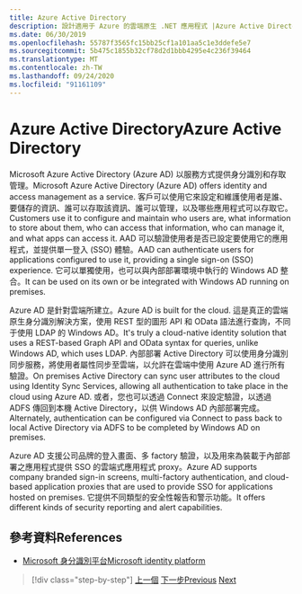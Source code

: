 ```yaml
---
title: Azure Active Directory
description: 設計適用于 Azure 的雲端原生 .NET 應用程式 |Azure Active Directory
ms.date: 06/30/2019
ms.openlocfilehash: 55787f3565fc15bb25cf1a101aa5c1e3ddefe5e7
ms.sourcegitcommit: 5b475c1855b32cf78d2d1bbb4295e4c236f39464
ms.translationtype: MT
ms.contentlocale: zh-TW
ms.lasthandoff: 09/24/2020
ms.locfileid: "91161109"
---
```

# <a name="azure-active-directory"></a><span data-ttu-id="4df01-103">Azure Active Directory</span><span class="sxs-lookup"><span data-stu-id="4df01-103">Azure Active Directory</span></span>

<span data-ttu-id="4df01-104">Microsoft Azure Active Directory (Azure AD) 以服務方式提供身分識別和存取管理。</span><span class="sxs-lookup"><span data-stu-id="4df01-104">Microsoft Azure Active Directory (Azure AD) offers identity and access management as a service.</span></span> <span data-ttu-id="4df01-105">客戶可以使用它來設定和維護使用者是誰、要儲存的資訊、誰可以存取該資訊、誰可以管理，以及哪些應用程式可以存取它。</span><span class="sxs-lookup"><span data-stu-id="4df01-105">Customers use it to configure and maintain who users are, what information to store about them, who can access that information, who can manage it, and what apps can access it.</span></span> <span data-ttu-id="4df01-106">AAD 可以驗證使用者是否已設定要使用它的應用程式，並提供單一登入 (SSO) 體驗。</span><span class="sxs-lookup"><span data-stu-id="4df01-106">AAD can authenticate users for applications configured to use it, providing a single sign-on (SSO) experience.</span></span> <span data-ttu-id="4df01-107">它可以單獨使用，也可以與內部部署環境中執行的 Windows AD 整合。</span><span class="sxs-lookup"><span data-stu-id="4df01-107">It can be used on its own or be integrated with Windows AD running on premises.</span></span>

<span data-ttu-id="4df01-108">Azure AD 是針對雲端所建立。</span><span class="sxs-lookup"><span data-stu-id="4df01-108">Azure AD is built for the cloud.</span></span> <span data-ttu-id="4df01-109">這是真正的雲端原生身分識別解決方案，使用 REST 型的圖形 API 和 OData 語法進行查詢，不同于使用 LDAP 的 Windows AD。</span><span class="sxs-lookup"><span data-stu-id="4df01-109">It's truly a cloud-native identity solution that uses a REST-based Graph API and OData syntax for queries, unlike Windows AD, which uses LDAP.</span></span> <span data-ttu-id="4df01-110">內部部署 Active Directory 可以使用身分識別同步服務，將使用者屬性同步至雲端，以允許在雲端中使用 Azure AD 進行所有驗證。</span><span class="sxs-lookup"><span data-stu-id="4df01-110">On premises Active Directory can sync user attributes to the cloud using Identity Sync Services, allowing all authentication to take place in the cloud using Azure AD.</span></span> <span data-ttu-id="4df01-111">或者，您也可以透過 Connect 來設定驗證，以透過 ADFS 傳回到本機 Active Directory，以供 Windows AD 內部部署完成。</span><span class="sxs-lookup"><span data-stu-id="4df01-111">Alternately, authentication can be configured via Connect to pass back to local Active Directory via ADFS to be completed by Windows AD on premises.</span></span>

<span data-ttu-id="4df01-112">Azure AD 支援公司品牌的登入畫面、多 factory 驗證，以及用來為裝載于內部部署之應用程式提供 SSO 的雲端式應用程式 proxy。</span><span class="sxs-lookup"><span data-stu-id="4df01-112">Azure AD supports company branded sign-in screens, multi-factory authentication, and cloud-based application proxies that are used to provide SSO for applications hosted on premises.</span></span> <span data-ttu-id="4df01-113">它提供不同類型的安全性報告和警示功能。</span><span class="sxs-lookup"><span data-stu-id="4df01-113">It offers different kinds of security reporting and alert capabilities.</span></span>

## <a name="references"></a><span data-ttu-id="4df01-114">參考資料</span><span class="sxs-lookup"><span data-stu-id="4df01-114">References</span></span>

- [<span data-ttu-id="4df01-115">Microsoft 身分識別平台</span><span class="sxs-lookup"><span data-stu-id="4df01-115">Microsoft identity platform</span></span>](/azure/active-directory/develop/)

>[!div class="step-by-step"]
><span data-ttu-id="4df01-116">[上一個](authentication-authorization.md) 
>[下一步](identity-server.md)</span><span class="sxs-lookup"><span data-stu-id="4df01-116">[Previous](authentication-authorization.md)
[Next](identity-server.md)</span></span>
